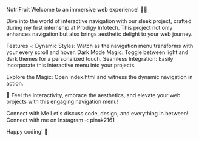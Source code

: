 NutriFruit
Welcome to an immersive web experience! 🚀✨

Dive into the world of interactive navigation with our sleek project, crafted during my first internship at Prodigy Infotech. This project not only enhances navigation but also brings aesthetic delight to your web journey.

Features -: 
Dynamic Styles: Watch as the navigation menu transforms with your every scroll and hover.
Dark Mode Magic: Toggle between light and dark themes for a personalized touch.
Seamless Integration: Easily incorporate this interactive menu into your projects.


Explore the Magic:
Open index.html and witness the dynamic navigation in action.

🌟 Feel the interactivity, embrace the aesthetics, and elevate your web projects with this engaging navigation menu!

Connect with Me
Let's discuss code, design, and everything in between! Connect with me on Instagram -:  pinak2161


Happy coding! 🎉
